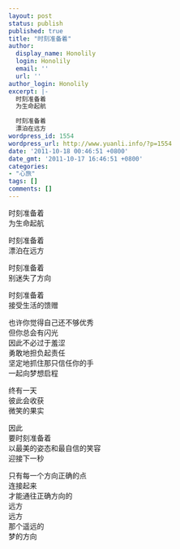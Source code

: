 ```yaml
---
layout: post
status: publish
published: true
title: "时刻准备着"
author:
  display_name: Honolily
  login: Honolily
  email: ''
  url: ''
author_login: Honolily
excerpt: |-
  时刻准备着
  为生命起航

  时刻准备着
  漂泊在远方
wordpress_id: 1554
wordpress_url: http://www.yuanli.info/?p=1554
date: '2011-10-18 00:46:51 +0800'
date_gmt: '2011-10-17 16:46:51 +0800'
categories:
- "心旅"
tags: []
comments: []
---
```

<p>时刻准备着<br />
为生命起航</p>
<p>时刻准备着<br />
漂泊在远方<a id="more"></a><a id="more-1554"></a></p>
<p>时刻准备着<br />
别迷失了方向</p>
<p>时刻准备着<br />
接受生活的馈赠</p>
<p>也许你觉得自己还不够优秀<br />
但你总会有闪光<br />
因此不必过于羞涩<br />
勇敢地担负起责任<br />
坚定地抓住那只信任你的手<br />
一起向梦想启程</p>
<p>终有一天<br />
彼此会收获<br />
微笑的果实</p>
<p>因此<br />
要时刻准备着<br />
以最美的姿态和最自信的笑容<br />
迎接下一秒</p>
<p>只有每一个方向正确的点<br />
连接起来<br />
才能通往正确方向的<br />
远方<br />
     远方<br />
那个遥远的<br />
     梦的方向</p>
